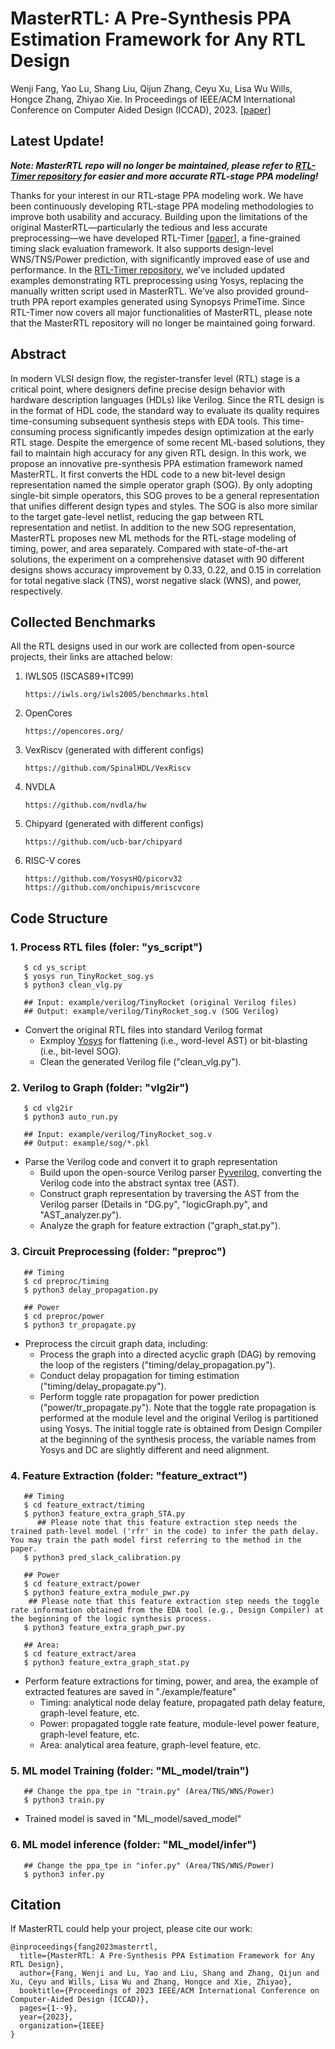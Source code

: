 # MasterRTL: A Pre-Synthesis PPA Estimation Framework for Any RTL Design

Wenji Fang, Yao Lu, Shang Liu, Qijun Zhang, Ceyu Xu, Lisa Wu Wills, Hongce Zhang, Zhiyao Xie. In Proceedings of IEEE/ACM International Conference on Computer Aided Design (ICCAD), 2023. [[paper]](https://ieeexplore.ieee.org/abstract/document/10323951)

## Latest Update!

***Note: MasterRTL repo will no longer be maintained, please refer to [RTL-Timer repository](https://github.com/hkust-zhiyao/RTL-Timer) for easier and more accurate RTL-stage PPA modeling!***

Thanks for your interest in our RTL-stage PPA modeling work. We have been continuously developing RTL-stage PPA modeling methodologies to improve both usability and accuracy. Building upon the limitations of the original MasterRTL—particularly the tedious and less accurate preprocessing—we have developed RTL-Timer [[paper]](https://arxiv.org/abs/2403.18453), a fine-grained timing slack evaluation framework. It also supports design-level WNS/TNS/Power prediction, with significantly improved ease of use and performance. In the [RTL-Timer repository](https://github.com/hkust-zhiyao/RTL-Timer), we’ve included updated examples demonstrating RTL preprocessing using Yosys, replacing the manually written script used in MasterRTL. We’ve also provided ground-truth PPA report examples generated using Synopsys PrimeTime. Since RTL-Timer now covers all major functionalities of MasterRTL, please note that the MasterRTL repository will no longer be maintained going forward.



## Abstract

In modern VLSI design flow, the register-transfer level (RTL) stage is a critical point, where designers define precise design behavior with hardware description languages (HDLs) like Verilog. Since the RTL design is in the format of HDL code, the standard way to evaluate its quality requires time-consuming subsequent synthesis steps with EDA tools. This time-consuming process significantly impedes design optimization at the early RTL stage. Despite the emergence of some recent ML-based solutions, they fail to maintain high accuracy for any given RTL design. In this work, we propose an innovative pre-synthesis PPA estimation framework named MasterRTL. It first converts the HDL code to a new bit-level design representation named the simple operator graph (SOG). By only adopting single-bit simple operators, this SOG proves to be a general representation that unifies different design types and styles. The SOG is also more similar to the target gate-level netlist, reducing the gap between RTL representation and netlist. In addition to the new SOG representation, MasterRTL proposes new ML methods for the RTL-stage modeling of timing, power, and area separately. Compared with state-of-the-art solutions, the experiment on a comprehensive dataset with 90 different designs shows accuracy improvement by 0.33, 0.22, and 0.15 in correlation for total negative slack (TNS), worst negative slack (WNS), and power, respectively.

## Collected Benchmarks
All the RTL designs used in our work are collected from open-source projects, their links are attached below:

1. IWLS05 (ISCAS89+ITC99)
   ```
   https://iwls.org/iwls2005/benchmarks.html
   ```
2. OpenCores
   ```
   https://opencores.org/
   ```
2. VexRiscv (generated with different configs)
   ```
   https://github.com/SpinalHDL/VexRiscv
   ```
3. NVDLA
   ```
   https://github.com/nvdla/hw
   ```
4. Chipyard (generated with different configs)
   ```
   https://github.com/ucb-bar/chipyard
   ```
5. RISC-V cores
   ```
   https://github.com/YosysHQ/picorv32
   https://github.com/onchipuis/mriscvcore
   ```

## Code Structure

### 1. Process RTL files (foler: "ys_script")

```
   $ cd ys_script
   $ yosys run_TinyRocket_sog.ys
   $ python3 clean_vlg.py
   
   ## Input: example/verilog/TinyRocket (original Verilog files)
   ## Output: example/verilog/TinyRocket_sog.v (SOG Verilog)
```

* Convert the original RTL files into standard Verilog format
  * Exmploy [Yosys](https://github.com/YosysHQ/yosys) for flattening (i.e., word-level AST) or bit-blasting (i.e., bit-level SOG).
  * Clean the generated Verilog file ("clean_vlg.py").

### 2. Verilog to Graph (folder: "vlg2ir")

```
   $ cd vlg2ir
   $ python3 auto_run.py
   
   ## Input: example/verilog/TinyRocket_sog.v
   ## Output: example/sog/*.pkl
```

* Parse the Verilog code and convert it to graph representation
  * Build upon the open-source Verilog parser [Pyverilog](https://github.com/PyHDI/Pyverilog), converting the Verilog code into the abstract syntax tree (AST).
  * Construct graph representation by traversing the AST from the Verilog parser (Details in "DG.py", "logicGraph.py", and "AST_analyzer.py").
  * Analyze the graph for feature extraction ("graph_stat.py").

### 3. Circuit Preprocessing (folder: "preproc")

```
   ## Timing
   $ cd preproc/timing
   $ python3 delay_propagation.py
   
   ## Power
   $ cd preproc/power
   $ python3 tr_propagate.py
```

* Preprocess the circuit graph data, including:
  * Process the graph into a directed acyclic graph (DAG) by removing the loop of the registers ("timing/delay_propagation.py").
  * Conduct delay propagation for timing estimation ("timing/delay_propagate.py").
  * Perform toggle rate propagation for power prediction ("power/tr_propagate.py"). Note that the toggle rate propagation is performed at the module level and the original Verilog is partitioned using Yosys. The initial toggle rate is obtained from Design Compiler at the beginning of the synthesis process, the variable names from Yosys and DC are slightly different and need alignment.

### 4. Feature Extraction (folder: "feature_extract")

```
   ## Timing
   $ cd feature_extract/timing
   $ python3 feature_extra_graph_STA.py
	  ## Please note that this feature extraction step needs the trained path-level model ('rfr' in the code) to infer the path delay. You may train the path model first referring to the method in the paper. 
   $ python3 pred_slack_calibration.py
   
   ## Power
   $ cd feature_extract/power
   $ python3 feature_extra_module_pwr.py
    ## Please note that this feature extraction step needs the toggle rate information obtained from the EDA tool (e.g., Design Compiler) at the beginning of the logic synthesis process. 
   $ python3 feature_extra_graph_pwr.py
   
   ## Area:
   $ cd feature_extract/area
   $ python3 feature_extra_graph_stat.py
```

* Perform feature extractions for timing, power, and area, the example of extracted features are saved in "./example/feature"
  * Timing: analytical node delay feature, propagated path delay feature, graph-level feature, etc.
  * Power: propagated toggle rate feature, module-level power feature, graph-level feature, etc.
  * Area: analytical area feature, graph-level feature, etc.

### 5. ML model Training (folder: "ML_model/train")

```
   ## Change the ppa_tpe in "train.py" (Area/TNS/WNS/Power)
   $ python3 train.py
```
* Trained model is saved in "ML_model/saved_model"

### 6. ML model inference (folder: "ML_model/infer")

```
   ## Change the ppa_tpe in "infer.py" (Area/TNS/WNS/Power)
   $ python3 infer.py
```

## Citation
If MasterRTL could help your project, please cite our work:

```
@inproceedings{fang2023masterrtl,
  title={MasterRTL: A Pre-Synthesis PPA Estimation Framework for Any RTL Design},
  author={Fang, Wenji and Lu, Yao and Liu, Shang and Zhang, Qijun and Xu, Ceyu and Wills, Lisa Wu and Zhang, Hongce and Xie, Zhiyao},
  booktitle={Proceedings of 2023 IEEE/ACM International Conference on Computer-Aided Design (ICCAD)},
  pages={1--9},
  year={2023},
  organization={IEEE}
}
```

